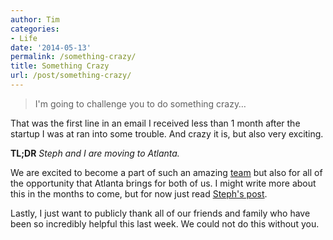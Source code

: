```yaml
---
author: Tim
categories:
- Life
date: '2014-05-13'
permalink: /something-crazy/
title: Something Crazy
url: /post/something-crazy/
---
```


> I'm going to challenge you to do something crazy&#8230;

That was the first line in an email I received less than 1 month after the startup I was at ran into some trouble. And crazy it is, but also very exciting.

<!--more-->

**TL;DR** *Steph and I are moving to Atlanta.*

We are excited to become a part of such an amazing [team][1] but also for all of the opportunity that Atlanta brings for both of us. I might write more about this in the months to come, but for now just read [Steph's post][2].

Lastly, I just want to publicly thank all of our friends and family who have been so incredibly helpful this last week. We could not do this without you.

 [1]: http://theironyard.com/about/team/
 [2]: http://stephwhitacre.com/chasing-dream/
 